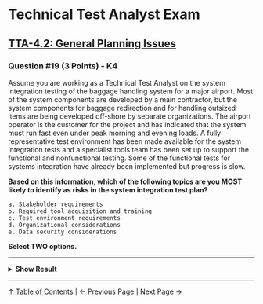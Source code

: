 # Technical Test Analyst Exam

## [TTA-4.2: General Planning Issues](../../4-quality-characteristics-for-technical-testing/4.2-general-planning-issues.md)

### Question #19 (3 Points) - K4

Assume you are working as a Technical Test Analyst on the system integration testing of the baggage handling system for a major airport. Most of the system components are developed by a main contractor, but the system components for baggage redirection and for handling outsized items are being developed off-shore by separate organizations.
The airport operator is the customer for the project and has indicated that the system must run fast even under peak morning and evening loads.
A fully representative test environment has been made available for the system integration tests and a specialist tools team has been set up to support the functional and nonfunctional testing. Some of the functional tests for systems integration have already been implemented but progress is slow.

**Based on this information, which of the following topics are you MOST likely to identify as risks in the system integration test plan?**

    a. Stakeholder requirements
    b. Required tool acquisition and training
    c. Test environment requirements
    d. Organizational considerations
    e. Data security considerations

**Select TWO options.**

---

<details>
<summary><strong>Show Result</strong></summary>

#### Correct Answers: a, d

    a. Is correct. The requirements stated by the customer for performance efficiency are vague and must be made more precise before the specialist tools team can implement the tests
    b. Is not correct. A specialist tools team can be assumed to have issues of tool acquisition and training under control
    c. Is not correct. A fully representative test environment has been made available
    d. Is correct. If components are distributed across different sites and organizations, the effort required to plan and co-ordinate the system integration tests may be significant and must be addressed in the test planning
    e. Is not correct. Data security considerations are not mentioned in the scenario

</details>

---

[↑ Table of Contents](../../README.md#table-of-contents) | [← Previous Page](question-18.md) | [Next Page →](question-20.md)
